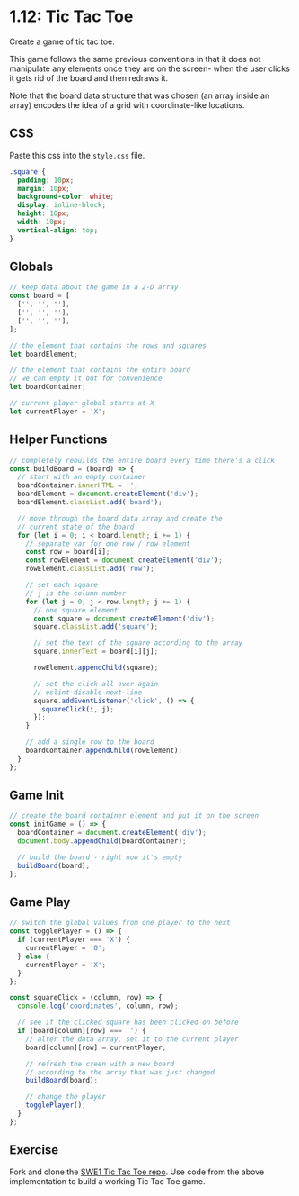 # 1.12: Tic Tac Toe

Create a game of tic tac toe.

This game follows the same previous conventions in that it does not manipulate any elements once they are on the screen- when the user clicks it gets rid of the board and then redraws it.

Note that the board data structure that was chosen \(an array inside an array\) encodes the idea of a grid with coordinate-like locations.

## CSS

Paste this css into the `style.css` file.

```css
.square {
  padding: 10px;
  margin: 10px;
  background-color: white;
  display: inline-block;
  height: 10px;
  width: 10px;
  vertical-align: top;
}
```

## Globals

```javascript
// keep data about the game in a 2-D array
const board = [
  ['', '', ''],
  ['', '', ''],
  ['', '', ''],
];

// the element that contains the rows and squares
let boardElement;

// the element that contains the entire board
// we can empty it out for convenience
let boardContainer;

// current player global starts at X
let currentPlayer = 'X';
```

## Helper Functions

```javascript
// completely rebuilds the entire board every time there's a click
const buildBoard = (board) => {
  // start with an empty container
  boardContainer.innerHTML = '';
  boardElement = document.createElement('div');
  boardElement.classList.add('board');

  // move through the board data array and create the
  // current state of the board
  for (let i = 0; i < board.length; i += 1) {
    // separate var for one row / row element
    const row = board[i];
    const rowElement = document.createElement('div');
    rowElement.classList.add('row');

    // set each square
    // j is the column number
    for (let j = 0; j < row.length; j += 1) {
      // one square element
      const square = document.createElement('div');
      square.classList.add('square');

      // set the text of the square according to the array
      square.innerText = board[i][j];

      rowElement.appendChild(square);

      // set the click all over again
      // eslint-disable-next-line
      square.addEventListener('click', () => {
        squareClick(i, j);
      });
    }

    // add a single row to the board
    boardContainer.appendChild(rowElement);
  }
};
```

## Game Init

```javascript
// create the board container element and put it on the screen
const initGame = () => {
  boardContainer = document.createElement('div');
  document.body.appendChild(boardContainer);

  // build the board - right now it's empty
  buildBoard(board);
};
```

## Game Play

```javascript
// switch the global values from one player to the next
const togglePlayer = () => {
  if (currentPlayer === 'X') {
    currentPlayer = 'O';
  } else {
    currentPlayer = 'X';
  }
};

const squareClick = (column, row) => {
  console.log('coordinates', column, row);

  // see if the clicked square has been clicked on before
  if (board[column][row] === '') {
    // alter the data array, set it to the current player
    board[column][row] = currentPlayer;

    // refresh the creen with a new board
    // according to the array that was just changed
    buildBoard(board);

    // change the player
    togglePlayer();
  }
};
```

## Exercise

Fork and clone the [SWE1 Tic Tac Toe repo](https://github.com/rocketacademy/tictactoe-swe1). Use code from the above implementation to build a working Tic Tac Toe game.

